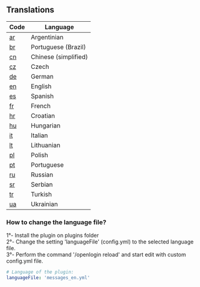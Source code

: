 ## Translations

| Code | Language |
| ---- | -------- |
[ar](https://github.com/nickuc/OpeNLogin/blob/master/openlogin-common/src/main/resources/com/nickuc/openlogin/config/lang/messages_ar.yml) | Argentinian
[br](https://github.com/nickuc/OpeNLogin/blob/master/openlogin-common/src/main/resources/com/nickuc/openlogin/config/lang/messages_br.yml) | Portuguese (Brazil)
[cn](https://github.com/nickuc/OpeNLogin/blob/master/openlogin-common/src/main/resources/com/nickuc/openlogin/config/lang/messages_cn.yml) | Chinese (simplified)
[cz](https://github.com/nickuc/OpeNLogin/blob/master/openlogin-common/src/main/resources/com/nickuc/openlogin/config/lang/messages_cz.yml) | Czech
[de](https://github.com/nickuc/OpeNLogin/blob/master/openlogin-common/src/main/resources/com/nickuc/openlogin/config/lang/messages_de.yml) | German
[en](https://github.com/nickuc/OpeNLogin/blob/master/openlogin-common/src/main/resources/com/nickuc/openlogin/config/lang/messages_en.yml) | English
[es](https://github.com/nickuc/OpeNLogin/blob/master/openlogin-common/src/main/resources/com/nickuc/openlogin/config/lang/messages_es.yml) | Spanish
[fr](https://github.com/nickuc/OpeNLogin/blob/master/openlogin-common/src/main/resources/com/nickuc/openlogin/config/lang/messages_fr.yml) | French
[hr](https://github.com/nickuc/OpeNLogin/blob/master/openlogin-common/src/main/resources/com/nickuc/openlogin/config/lang/messages_hr.yml) | Croatian
[hu](https://github.com/nickuc/OpeNLogin/blob/master/openlogin-common/src/main/resources/com/nickuc/openlogin/config/lang/messages_hu.yml) | Hungarian
[it](https://github.com/nickuc/OpeNLogin/blob/master/openlogin-common/src/main/resources/com/nickuc/openlogin/config/lang/messages_it.yml) | Italian
[lt](https://github.com/nickuc/OpeNLogin/blob/master/openlogin-common/src/main/resources/com/nickuc/openlogin/config/lang/messages_lt.yml) | Lithuanian
[pl](https://github.com/nickuc/OpeNLogin/blob/master/openlogin-common/src/main/resources/com/nickuc/openlogin/config/lang/messages_pl.yml) | Polish
[pt](https://github.com/nickuc/OpeNLogin/blob/master/openlogin-common/src/main/resources/com/nickuc/openlogin/config/lang/messages_pt.yml) | Portuguese
[ru](https://github.com/nickuc/OpeNLogin/blob/master/openlogin-common/src/main/resources/com/nickuc/openlogin/config/lang/messages_ru.yml) | Russian
[sr](https://github.com/nickuc/OpeNLogin/blob/master/openlogin-common/src/main/resources/com/nickuc/openlogin/config/lang/messages_sr.yml) | Serbian
[tr](https://github.com/nickuc/OpeNLogin/blob/master/openlogin-common/src/main/resources/com/nickuc/openlogin/config/lang/messages_tr.yml) | Turkish
[ua](https://github.com/nickuc/OpeNLogin/blob/master/openlogin-common/src/main/resources/com/nickuc/openlogin/config/lang/messages_ua.yml) | Ukrainian

### How to change the language file?

1°- Install the plugin on plugins folder <br>
2°- Change the setting 'languageFile' (config.yml) to the selected language file.<br>
3°- Perform the command '/openlogin reload' and start edit with custom config.yml file.
<br>

```yml
# Language of the plugin:
languageFile: 'messages_en.yml'
```
